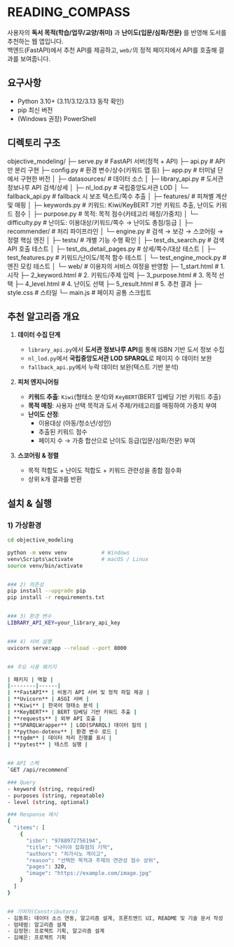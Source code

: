 # READING_COMPASS

사용자의 **독서 목적(학습/업무/교양/취미)** 과 **난이도(입문/심화/전문)** 를 반영해 도서를 추천하는 웹 앱입니다.  
백엔드(FastAPI)에서 추천 API를 제공하고, `web/`의 정적 페이지에서 API를 호출해 결과를 보여줍니다.


## 요구사항

- Python 3.10+ (3.11/3.12/3.13 동작 확인)
- pip 최신 버전
- (Windows 권장) PowerShell


## 디렉토리 구조

objective_modeling/
├─ serve.py                        # FastAPI 서버(정적 + API)
├─ api.py                          # API만 분리 구현
├─ config.py                       # 환경 변수/상수(키워드 맵 등)
├─ app.py                          # 터미널 단에서 구현한 버전
│
├─ datasources/                # 데이터 소스
│ ├─ library_api.py                # 도서관 정보나루 API 검색/상세
│ ├─ nl_lod.py                     # 국립중앙도서관 LOD
│ └─ fallback_api.py               # fallback 시 보조 텍스트/쪽수 추출
│
├─ features/                   # 피쳐별 계산 및 매핑
│ ├─ keywords.py                   # 키워드: Kiwi/KeyBERT 기반 키워드 추출, 난이도 키워드 점수
│ ├─ purpose.py                    # 목적: 목적 점수(카테고리 매칭/가중치)
│ └─ difficulty.py                 # 난이도: 이용대상/키워드/쪽수 → 난이도 총점/등급
│
├─ recommender/                # 처리 파이프라인
│ └─ engine.py                     # 검색 → 보강 → 스코어링 → 정렬 핵심 엔진
│
├─ tests/                      # 개별 기능 수행 확인
│ ├─ test_ds_search.py             # 검색 API 호출 테스트
│ ├─ test_ds_detail_pages.py       # 상세/쪽수/대상 테스트
│ ├─ test_features.py              # 키워드/난이도/목적 함수 테스트
│ └─ test_engine_mock.py           # 엔진 모킹 테스트
│
└─ web/                        # 이용자의 서비스 여정을 반영함
├─ 1_start.html                    # 1. 시작
├─ 2_keyword.html                  # 2. 키워드/주제 입력
├─ 3_purpose.html                  # 3. 목적 선택
├─ 4_level.html                    # 4. 난이도 선택
├─ 5_result.html                   # 5. 추천 결과
├─ style.css                       # 스타일
└─ main.js                         # 페이지 공통 스크립트


## 추천 알고리즘 개요

1. **데이터 수집 단계**
   - `library_api.py`에서 **도서관 정보나루 API**를 통해 ISBN 기반 도서 정보 수집
   - `nl_lod.py`에서 **국립중앙도서관 LOD SPARQL**로 페이지 수 데이터 보완
   - `fallback_api.py`에서 누락 데이터 보완(텍스트 기반 분석)

2. **피처 엔지니어링**
   - **키워드 추출**: `Kiwi`(형태소 분석)와 `KeyBERT`(BERT 임베딩 기반 키워드 추출)
   - **목적 매칭**: 사용자 선택 목적과 도서 주제/카테고리를 매핑하여 가중치 부여
   - **난이도 산정**:
     - 이용대상 (아동/청소년/성인)
     - 추출된 키워드 점수
     - 페이지 수
     → 가중 합산으로 난이도 등급(입문/심화/전문) 부여

3. **스코어링 & 정렬**
   - 목적 적합도 + 난이도 적합도 + 키워드 관련성을 종합 점수화
   - 상위 k개 결과를 반환


## 설치 & 실행

### 1) 가상환경
```bash
cd objective_modeling

python -m venv venv           # Windows
venv\Scripts\activate         # macOS / Linux
source venv/bin/activate


### 2) 의존성
pip install --upgrade pip
pip install -r requirements.txt


### 3) 환경 변수
LIBRARY_API_KEY=your_library_api_key


### 4) 서버 실행
uvicorn serve:app --reload --port 8000


## 주요 사용 패키지

| 패키지 | 역할 |
|--------|------|
| **FastAPI** | 비동기 API 서버 및 정적 파일 제공 |
| **Uvicorn** | ASGI 서버 |
| **Kiwi** | 한국어 형태소 분석 |
| **KeyBERT** | BERT 임베딩 기반 키워드 추출 |
| **requests** | 외부 API 호출 |
| **SPARQLWrapper** | LOD(SPARQL) 데이터 질의 |
| **python-dotenv** | 환경 변수 로드 |
| **tqdm** | 데이터 처리 진행률 표시 |
| **pytest** | 테스트 실행 |


## API 스펙
`GET /api/recommend`

### Query
- keyword (string, required)
- purposes (string, repeatable)
- level (string, optional)

### Response 예시
{
  "items": [
    {
      "isbn": "9788972756194",
      "title": "나미야 잡화점의 기적",
      "authors": "히가시노 게이고",
      "reason": "선택한 목적과 주제의 연관성 점수 상위",
      "pages": 320,
      "image": "https://example.com/image.jpg"
    }
  ]
}


## 기여자(Constributors)
- 김동희: 데이터 소스 연동, 알고리즘 설계, 프론트엔드 UI, README 및 기술 문서 작성
- 엄태범: 알고리즘 설계
- 김정현: 프로젝트 기획, 알고리즘 설계
- 김예은: 프로젝트 기획